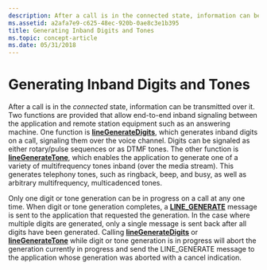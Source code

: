 ```yaml
---
description: After a call is in the connected state, information can be transmitted over it.
ms.assetid: a2afa7e9-c625-48ec-920b-0ae8c3e1b395
title: Generating Inband Digits and Tones
ms.topic: concept-article
ms.date: 05/31/2018
---
```


# Generating Inband Digits and Tones

After a call is in the *connected* state, information can be transmitted over it. Two functions are provided that allow end-to-end inband signaling between the application and remote station equipment such as an answering machine. One function is [**lineGenerateDigits**](/windows/desktop/api/Tapi/nf-tapi-linegeneratedigits), which generates inband digits on a call, signaling them over the voice channel. Digits can be signaled as either rotary/pulse sequences or as DTMF tones. The other function is [**lineGenerateTone**](/windows/desktop/api/Tapi/nf-tapi-linegeneratetone), which enables the application to generate one of a variety of multifrequency tones inband (over the media stream). This generates telephony tones, such as ringback, beep, and busy, as well as arbitrary multifrequency, multicadenced tones.

Only one digit or tone generation can be in progress on a call at any one time. When digit or tone generation completes, a [**LINE\_GENERATE**](line-generate.md) message is sent to the application that requested the generation. In the case where multiple digits are generated, only a single message is sent back after all digits have been generated. Calling [**lineGenerateDigits**](/windows/desktop/api/Tapi/nf-tapi-linegeneratedigits) or [**lineGenerateTone**](/windows/desktop/api/Tapi/nf-tapi-linegeneratetone) while digit or tone generation is in progress will abort the generation currently in progress and send the LINE\_GENERATE message to the application whose generation was aborted with a cancel indication.

 

 



